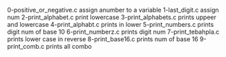 0-positive_or_negative.c assign anumber to a variable
1-last_digit.c assign num
2-print_alphabet.c print lowercase
3-print_alphabets.c prints uppeer and lowercase
4-print_alphabt.c prints in lower 
5-print_numbers.c prints digit num of base 10
6-print_numberz.c prints digit num
7-print_tebahpla.c prints lower case in reverse
8-print_base16.c prints num of base 16
9-print_comb.c prints all combo 
